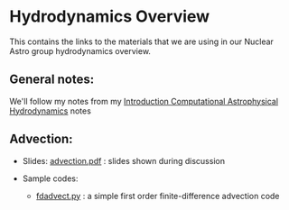 # Hydrodynamics Overview

This contains the links to the materials that we are using in our
Nuclear Astro group hydrodynamics overview.

## General notes:

We'll follow my notes from my [Introduction Computational Astrophysical Hydrodynamics](https://github.com/Open-Astrophysics-Bookshelf/numerical_exercises) notes


## Advection:

  * Slides: [advection.pdf](https://github.com/sbu-nuclear-astro/hydro_overview/blob/master/advection.pdf) : slides shown during discussion

  * Sample codes:

    * [fdadvect.py](https://github.com/zingale/hydro_examples/blob/master/advection/fdadvect.py) : a simple first order finite-difference advection code
